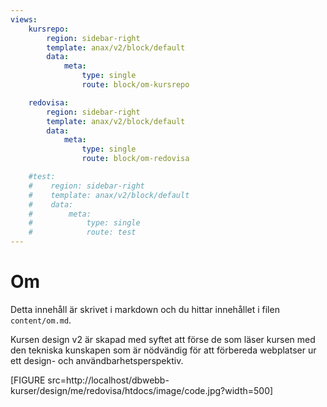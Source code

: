 ```yaml
---
views:
    kursrepo:
        region: sidebar-right
        template: anax/v2/block/default
        data:
            meta:
                type: single
                route: block/om-kursrepo

    redovisa:
        region: sidebar-right
        template: anax/v2/block/default
        data:
            meta:
                type: single
                route: block/om-redovisa

    #test:
    #    region: sidebar-right
    #    template: anax/v2/block/default
    #    data:
    #        meta:
    #            type: single
    #            route: test
---
```

Om
=========================

Detta innehåll är skrivet i markdown och du hittar innehållet i filen `content/om.md`.

Kursen design v2 är skapad med syftet att förse de som läser kursen med den tekniska kunskapen som är nödvändig för att förbereda webplatser ur ett design- och användbarhetsperspektiv.


[FIGURE src=http://localhost/dbwebb-kurser/design/me/redovisa/htdocs/image/code.jpg?width=500]
